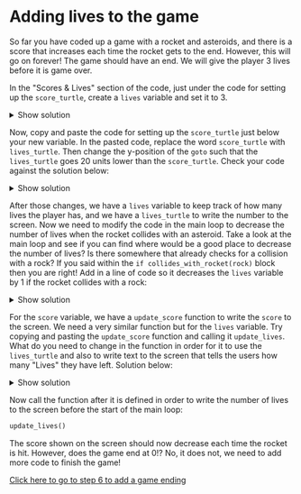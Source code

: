 # Adding lives to the game

So far you have coded up a game with a rocket and asteroids, and there
is a score that increases each time the rocket gets to the end. However, this will go on forever! The game should
have an end. We will give the player 3 lives before it is game over.

In the "Scores & Lives" section of the code, just under the code for setting up the `score_turtle`,  create a `lives`
variable and set it to 3.

<details><summary>Show solution</summary>

```python
lives = 3
```
</details>

Now, copy and paste the code for setting up the `score_turtle` just below your new variable. In the pasted code, replace
the word `score_turtle` with `lives_turtle`. Then change the y-position of the `goto` such that the `lives_turtle` goes
20 units lower than the `score_turtle`. Check your code against the solution below:


<details><summary>Show solution</summary>

```python
lives_turtle = Turtle()
lives_turtle.goto(190, -190)
lives_turtle.hideturtle()
lives_turtle.color("white")
```
</details>

After those changes, we have a `lives` variable to keep track of how many lives the player has, and we have a
`lives_turtle` to write the number to the screen. Now we need to modify the code in the main loop to decrease the
number of lives when the rocket collides with an asteroid. Take a look at the main loop and see if you can find 
where would be a good place to decrease the number of lives? Is there somewhere that already checks for a collision
with a rock? If you said within the `if collides_with_rocket(rock)` block then you are right! Add in a line of
code so it decreases the `lives` variable by 1 if the rocket collides with a rock:

<details><summary>Show solution</summary>

```python
    if collides_with_rocket(rock):
      reset_rocket()
      lives = lives - 1		  # This is the new line
```
</details>

For the `score` variable, we have a `update_score` function to write the `score` to the screen. We need a very similar
function but for the `lives` variable. Try copying and pasting the `update_score` function and calling it `update_lives`.
What do you need to change in the function in order for it to use the `lives_turtle` and also to write text to the screen
that tells the users how many "Lives" they have left. Solution below:

<details><summary>Show solution</summary>

```python
def update_lives():
  lives_turtle.clear()
  lives_turtle.write("Lives: " + str(lives), align="right")
```
</details>

Now call the function after it is defined in order to write the number of lives to the screen before the start of the main loop:

```python
update_lives()
```

The score shown on the screen should now decrease each time the rocket is hit. However, does the game end at 0!? No, it does not,
we need to add more code to finish the game!

[Click here to go to step 6 to add a game ending](../step06-ending_the_game/readme.md)

